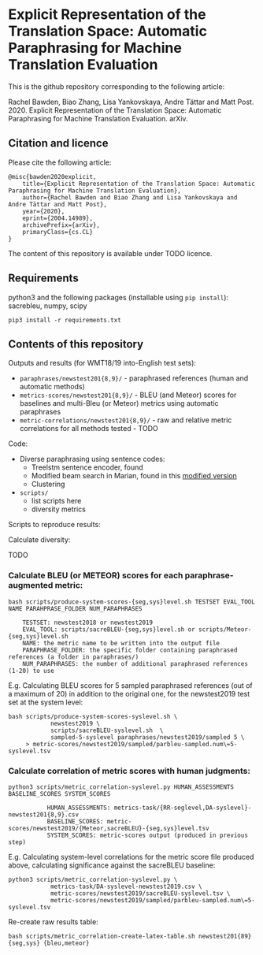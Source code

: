 # Explicit Representation of the Translation Space: Automatic Paraphrasing for Machine Translation Evaluation

This is the github repository corresponding to the following article:

Rachel Bawden, Biao Zhang, Lisa Yankovskaya, Andre Tättar and Matt Post. 2020. Explicit Representation of the Translation Space: Automatic Paraphrasing for Machine Translation Evaluation. arXiv.

## Citation and licence

Please cite the following article:
```
@misc{bawden2020explicit,
    title={Explicit Representation of the Translation Space: Automatic Paraphrasing for Machine Translation Evaluation},
    author={Rachel Bawden and Biao Zhang and Lisa Yankovskaya and Andre Tättar and Matt Post},
    year={2020},
    eprint={2004.14989},
    archivePrefix={arXiv},
    primaryClass={cs.CL}
}
```
The content of this repository is available under TODO licence.

## Requirements

python3 and the following packages (installable using `pip install`): sacrebleu, numpy, scipy

`pip3 install -r requirements.txt`

## Contents of this repository

Outputs and results (for WMT18/19 into-English test sets):

* `paraphrases/newstest201{8,9}/` - paraphrased references (human and automatic methods)
* `metrics-scores/newstest201{8,9}/` - BLEU (and Meteor) scores for baselines and multi-Bleu (or Meteor) metrics using automatic paraphrases
* `metric-correlations/newstest201{8,9}/` - raw and relative metric correlations for all methods tested - TODO

Code:

* Diverse paraphrasing using sentence codes:
    - Treelstm sentence encoder, found 
    - Modified beam search in Marian, found in this [modified version](https://github.com/rbawden/marian-dev-diverse-beam)
    - Clustering
* `scripts/`
   - list scripts here
   - diversity metrics

Scripts to reproduce results:

Calculate diversity:

TODO

### Calculate BLEU (or METEOR) scores for each paraphrase-augmented metric:

```
bash scripts/produce-system-scores-{seg,sys}level.sh TESTSET EVAL_TOOL NAME PARAHPRASE_FOLDER NUM_PARAPHRASES

    TESTSET: newstest2018 or newstest2019
    EVAL_TOOL: scripts/sacreBLEU-{seg,sys}level.sh or scripts/Meteor-{seg,sys}level.sh
    NAME: the metric name to be written into the output file
    PARAPHRASE_FOLDER: the specific folder containing paraphrased references (a folder in paraphrases/)
    NUM_PARAPHRASES: the number of additional paraphrased references (1-20) to use
```

E.g. Calculating BLEU scores for 5 sampled paraphrased references (out of a maximum of 20) in addition to the original one, for the newstest2019 test set at the system level:
```
bash scripts/produce-system-scores-syslevel.sh \
            newstest2019 \
            scripts/sacreBLEU-syslevel.sh  \
            sampled-5-syslevel paraphrases/newstest2019/sampled 5 \
     > metric-scores/newstest2019/sampled/parbleu-sampled.num\=5-syslevel.tsv
```

### Calculate correlation of metric scores with human judgments:

```
python3 scripts/metric_correlation-syslevel.py HUMAN_ASSESSMENTS BASELINE_SCORES SYSTEM_SCORES

           HUMAN_ASSESSMENTS: metrics-task/{RR-seglevel,DA-syslevel}-newstest201{8,9}.csv
           BASELINE_SCORES: metric-scores/newstest2019/{Meteor,sacreBLEU}-{seg,sys}level.tsv
           SYSTEM_SCORES: metric-scores output (produced in previous step)
```

E.g. Calculating system-level correlations for the metric score file produced above, calculating significance against the sacreBLEU baseline:
```
python3 scripts/metric_correlation-syslevel.py \
            metrics-task/DA-syslevel-newstest2019.csv \
            metric-scores/newstest2019/sacreBLEU-syslevel.tsv \
            metric-scores/newstest2019/sampled/parbleu-sampled.num\=5-syslevel.tsv
```

Re-create raw results table:

```
bash scripts/metric_correlation-create-latex-table.sh newstest201{89} {seg,sys} {bleu,meteor}
```


